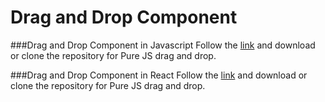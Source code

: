 # Drag and Drop Component

###Drag and Drop Component in Javascript
Follow the [link](https://github.com/Biprash/Drag-and-Drop-Component-JS/tree/javascript) and download or clone the repository for Pure JS drag and drop.

###Drag and Drop Component in React
Follow the [link](https://github.com/Biprash/Drag-and-Drop-Component-JS/tree/react) and download or clone the repository for Pure JS drag and drop.

